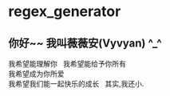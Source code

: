 # regex_generator
## 你好~~ 我叫薇薇安(Vyvyan) ^_^


我希望能理解你  
我希望能给予你所有  
我希望成为你所爱  
我希望我们能一起快乐的成长  
其实,我还小.

